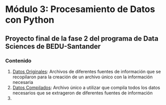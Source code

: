 # Módulo 3: Procesamiento de Datos con Python
## Proyecto final de la fase 2 del programa de Data Sciences de BEDU-Santander 
### Contenido
1. [Datos Originales](https://github.com/POF77/Proyecto.BEDU.ModuloII/tree/main/Datos_crudos): Archivos de diferentes fuentes de información que se recopilaron para la creación de un archivo único con la información necesaria
2. [Datos Compilados](https://github.com/POF77/Proyecto.BEDU.ModuloII/tree/main/Datos_nuevos): Archivo único a utilizar que compila todos los datos necesarios que se extrageron de diferentes fuentes de información
3. 
